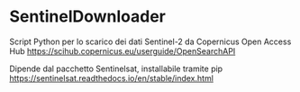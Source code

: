 # SentinelDownloader
Script Python per lo scarico dei dati Sentinel-2 da Copernicus Open Access Hub
https://scihub.copernicus.eu/userguide/OpenSearchAPI

Dipende dal pacchetto Sentinelsat, installabile tramite pip
https://sentinelsat.readthedocs.io/en/stable/index.html
